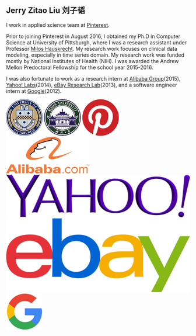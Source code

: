 ## Jerry Zitao Liu 刘子韬

I work in applied science team at [Pinterest](https://www.pinterest.com). 

Prior to joining Pinterest in August 2016, I obtained my Ph.D in Computer Science at University of Pittsburgh, where I was a research assistant under Professor [Milos Hauskrecht](http://people.cs.pitt.edu/~milos/). My research work focuses on clinical data modeling, especially in time series domain. My research work was funded mostly by National Institutes of Health (NIH). I was awarded the Andrew Mellon Predoctoral Fellowship for the school year 2015-2016.

I was also fortunate to work as a research intern at [Alibaba Group](http://data.alibaba.com/)(2015), [Yahoo! Labs](http://labs.yahoo.com/)(2014), [eBay Research Lab](http://labs.ebay.com/)(2013), and a software engineer intern at [Google](http://www.google.com/)(2012).


<div class="py2 index-footer">
  <img src="/images/index/pitt_logo.png" alt="University of Pittsburgh" class="index-avatar" />
  <img src="/images/index/whu_logo.png" alt="Wuhan University" class="index-avatar" />
  <img src="/images/index/pinterest_logo.png" alt="Pinterest" class="index-avatar" />
  <img src="/images/index/alibaba_logo.png" alt="Alibaba" class="index-avatar-long" />
  <img src="/images/index/yahoo_logo.png" alt="Yahoo! Labs" class="index-avatar-long" />
  <img src="/images/index/ebay_logo.png" alt="eBay Research Lab" class="index-avatar-long" />
  <img src="/images/index/google_logo.png" alt="Google" class="index-avatar" />
</div>


